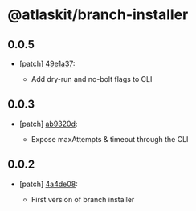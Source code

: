 # @atlaskit/branch-installer

## 0.0.5
- [patch] [49e1a37](https://bitbucket.org/atlassian/atlaskit-mk-2/commits/49e1a37):

  - Add dry-run and no-bolt flags to CLI

## 0.0.3
- [patch] [ab9320d](https://bitbucket.org/atlassian/atlaskit-mk-2/commits/ab9320d):

  - Expose maxAttempts & timeout through the CLI

## 0.0.2
- [patch] [4a4de08](https://bitbucket.org/atlassian/atlaskit-mk-2/commits/4a4de08):

  - First version of branch installer
